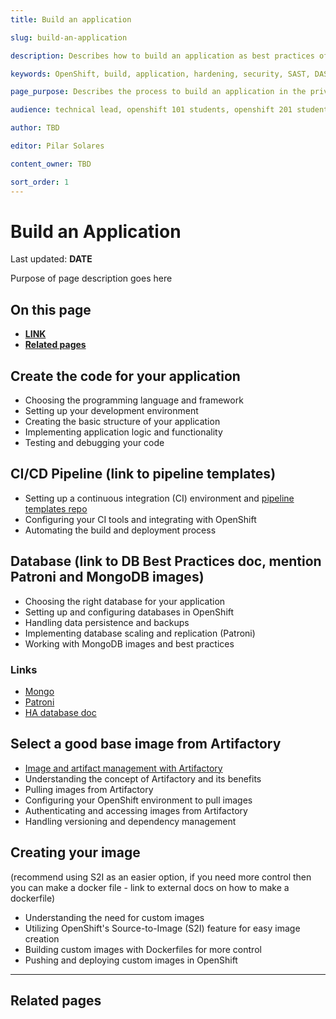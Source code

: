 ```yaml
---
title: Build an application

slug: build-an-application

description: Describes how to build an application as best practices of the platform. 

keywords: OpenShift, build, application, hardening, security, SAST, DAST, PaaS, Risk Mitigation, build best practices, app 

page_purpose: Describes the process to build an application in the private cloud as a Service Platform

audience: technical lead, openshift 101 students, openshift 201 students,  developers

author: TBD

editor: Pilar Solares

content_owner: TBD

sort_order: 1
---
```



# Build an Application 
Last updated: **DATE**

Purpose of page description goes here 

## On this page
* [**LINK**](#link) 
* [**Related pages**](#related-pages)

<!-- ### End of On this page -->

<!-- ### The following topics are listed as suggestions - still to be discussed with subject matter expert  -->

## Create the code for your application
- Choosing the programming language and framework
- Setting up your development environment 
- Creating the basic structure of your application 
- Implementing application logic and functionality
- Testing and debugging your code

## CI/CD Pipeline (link to pipeline templates)
- Setting up a continuous integration (CI) environment and [pipeline templates repo](https://github.com/bcgov/pipeline-templates/tree/main/tekton#tekton-pipelines)
- Configuring your CI tools and integrating with OpenShift 
- Automating the build and deployment process

## Database (link to DB Best Practices doc, mention Patroni and MongoDB images)
- Choosing the right database for your application
- Setting up and configuring databases in OpenShift 
- Handling data persistence and backups
- Implementing database scaling and replication (Patroni) 
- Working with MongoDB images and best practices

### Links 
* [Mongo](https://github.com/bcgov/mongodb-replicaset-container)
* [Patroni](https://github.com/bcgov/patroni-postgres-container)
* [HA database doc](https://docs.developer.gov.bc.ca/high-availability-database-clusters/) 

## Select a good base image from Artifactory
- [Image and artifact management with Artifactory ](https://docs.developer.gov.bc.ca/image-artifact-management-with-artifactory/#image-and-artifact-management-with-artifactory)
- Understanding the concept of Artifactory and its benefits 
- Pulling images from Artifactory 
- Configuring your OpenShift environment to pull images
- Authenticating and accessing images from Artifactory
- Handling versioning and dependency management 

## Creating your image 
(recommend using S2I as an easier option, if you need more control then you can make a docker file - link to external docs on how to make a dockerfile)
- Understanding the need for custom images
- Utilizing OpenShift's Source-to-Image (S2I) feature for easy image creation
- Building custom images with Dockerfiles for more control
- Pushing and deploying custom images in OpenShift 


---
## Related pages 